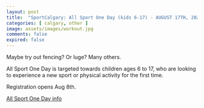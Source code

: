 ```yaml
---
layout: post
title:  "SportCalgary: All Sport One Day (kids 6-17) - AUGUST 17TH, 2024. Registration opens Aug 8th"
categories: [ calgary, other ]
image: assets/images/workout.jpg
comments: false
expired: false
---
```


Maybe try out fencing?  Or luge?  Many others.

All Sport One Day is targeted towards children ages 6 to 17, who are looking to experience a new sport or physical activity for the first time.

Registration opens Aug 8th.

[All Sport One Day info](https://sportcalgary.ca/all-sport-one-day)
